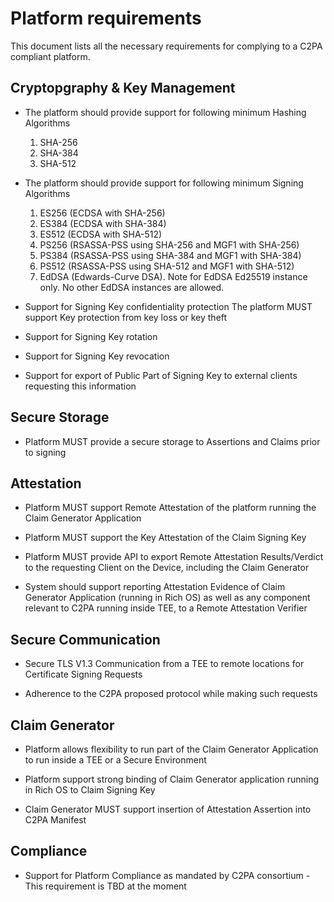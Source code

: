 # Platform requirements 

This document lists all the necessary requirements for complying to a C2PA compliant platform.

## Cryptopgraphy & Key Management

* The platform should provide support for following minimum Hashing Algorithms
  1. SHA-256
  2. SHA-384
  3. SHA-512

* The platform should provide support for following minimum Signing Algorithms
  1. ES256 (ECDSA with SHA-256)
  2. ES384 (ECDSA with SHA-384)
  3. ES512 (ECDSA with SHA-512)
  4. PS256 (RSASSA-PSS using SHA-256 and MGF1 with SHA-256)
  5. PS384 (RSASSA-PSS using SHA-384 and MGF1 with SHA-384)
  6. PS512 (RSASSA-PSS using SHA-512 and MGF1 with SHA-512)
  7. EdDSA (Edwards-Curve DSA).
  Note for EdDSA  Ed25519 instance only. No other EdDSA instances are allowed.

* Support for Signing Key confidentiality protection
The platform MUST support Key protection from key loss or key theft

* Support for Signing Key rotation

* Support for Signing Key revocation

* Support for export of Public Part of Signing Key to external clients requesting this information

## Secure Storage

* Platform MUST provide a secure storage to Assertions and Claims prior to signing

## Attestation

* Platform MUST support Remote Attestation of the platform running the Claim Generator Application

* Platform MUST support the Key Attestation of the Claim Signing Key

* Platform MUST provide API to export Remote Attestation Results/Verdict to the requesting Client on the Device, including the Claim Generator

* System should support reporting Attestation Evidence of Claim Generator Application (running in Rich OS) as well as any component relevant to C2PA running inside TEE, to a Remote Attestation Verifier

## Secure Communication

* Secure TLS V1.3 Communication from a TEE to remote locations for Certificate Signing Requests

* Adherence to the C2PA proposed protocol while making such requests

## Claim Generator

* Platform allows flexibility to run part of the Claim Generator Application to run inside a TEE or a Secure Environment

* Platform support strong binding of Claim Generator application running in Rich OS to Claim Signing Key

* Claim Generator MUST support insertion of Attestation Assertion into C2PA Manifest

## Compliance

* Support for Platform Compliance as mandated by C2PA consortium - This requirement is TBD at the moment
